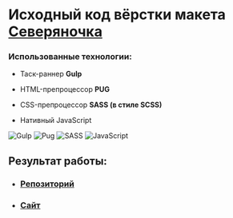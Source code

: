 # Исходный код вёрстки макета [Северяночка](https://www.figma.com/file/W1Wh3vSiCSWWFTfkxiC6Z1/%D0%A1%D0%B5%D0%B2%D0%B5%D1%80%D1%8F%D0%BD%D0%BE%D1%87%D0%BA%D0%B0-Share-Full?type=design&node-id=0-1&mode=design&t=mv6tu8jeXdKrQ47D-0)

  
### Использованные технологии:

- Таск-раннер **Gulp**

- HTML-препроцессор **PUG**

- CSS-препроцессор **SASS (в стиле SCSS)**

- Нативный JavaScript

![Gulp](https://img.shields.io/badge/GULP-%23CF4647.svg?style=for-the-badge&logo=gulp&logoColor=white) ![Pug](https://img.shields.io/badge/Pug-FFF?style=for-the-badge&logo=pug&logoColor=A86454) ![SASS](https://img.shields.io/badge/SASS-hotpink.svg?style=for-the-badge&logo=SASS&logoColor=white) ![JavaScript](https://img.shields.io/badge/javascript-%23323330.svg?style=for-the-badge&logo=javascript&logoColor=%23F7DF1E)


## Результат работы:
- ### [Репозиторий](https://github.com/Lokusok/severyanochka-template)
- ### [Сайт](https://lokusok.github.io/severyanochka-template/)
